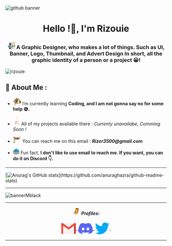 ![github banner](https://user-images.githubusercontent.com/108636838/178123165-964192f6-dab3-4bf2-8173-f80ad0166738.jpg)


<h1 align="center">Hello !🌴, I'm Rizouie</h1>
<h3 align="center"> <img src="assets/gifs/painting-art.gif" width="24px"> A Graphic Designer, who makes a lot of things. Such as UI, Banner, Logo, Thumbnail, and Advert Design In short, all the graphic identity of a person or a project 😀!  
</h3>


<p align="left"> <img src="https://komarev.com/ghpvc/?username=rizouie&label=Profile%20views&color=e8893b&style=flat"  alt="rizouie" /> </p>

## 🎑 About Me :
-  <img src="assets/gifs/coding.gif" width="25px"> I’m currently learning **Coding, and I am not gonna say no for some help 😅.**

-  <img src="assets/gifs/project.gif" width="22px"> All of my projects available there : _Currenty unavailabe, Comming Soon !_

-  <img src="assets/gifs/mail.gif" width="25px"> You can reach me on this email : **_Rizer3500@gmail.com_**

-  <img src="assets/gifs/fact.gif" width="20px"> Fun fact, **I don't like to use email to reach me. If you want, you can do it on Discord 👇.**

<hr>

[![Anurag's GitHub stats](https://github-readme-stats.vercel.app/api?username=Rizouie&bg_color=-45,99774A,C6995E,C6995E,C6995E,FADFAA,&title_color=ffffff&text_color=ffffff&icon_color=fcdcab&hide_border=true&show_icons=true&count_private=true")](https://github.com/anuraghazra/github-readme-stats)

<hr>

![bannerMblack](https://user-images.githubusercontent.com/108636838/180505689-ad70d86a-8f15-419c-927a-ac61e3f62034.gif)

<hr>


<p align = "center">
  <img src="assets/gifs/unemployed-bank-account.gif" width="20px">&nbsp; <i><b>Profiles:</b></i><br><br>
  <a href="mailto:Rizer3500@gmail.com">
    <img align="center" alt="Rizouie @Mail" width="45px" src="assets/contact logos/gmail.png" />&nbsp;
  </a>
  <a href="https://discord.com/users/536145260204785677">
    <img align="center" alt="Rizouie @Discord" width="45px" src="assets/contact logos/discord.png" />&nbsp;
  </a>
  <a href="https://twitter.com/Rizouie">
    <img align="center" alt="Rizouie @Twitter" width="45px" src="assets/contact logos/twitter.png" />&nbsp;
  </a>
</p>

<hr>
